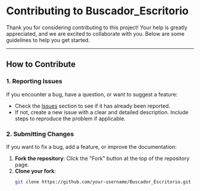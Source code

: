 # Contributing to Buscador_Escritorio

Thank you for considering contributing to this project! Your help is greatly appreciated, and we are excited to collaborate with you. Below are some guidelines to help you get started.

---

## How to Contribute

### 1. Reporting Issues
If you encounter a bug, have a question, or want to suggest a feature:
- Check the [Issues](https://github.com/your-repo/issues) section to see if it has already been reported.
- If not, create a new issue with a clear and detailed description. Include steps to reproduce the problem if applicable.

### 2. Submitting Changes
If you want to fix a bug, add a feature, or improve the documentation:
1. **Fork the repository**: Click the "Fork" button at the top of the repository page.
2. **Clone your fork**:  
   ```bash
   git clone https://github.com/your-username/Buscador_Escritorio.git